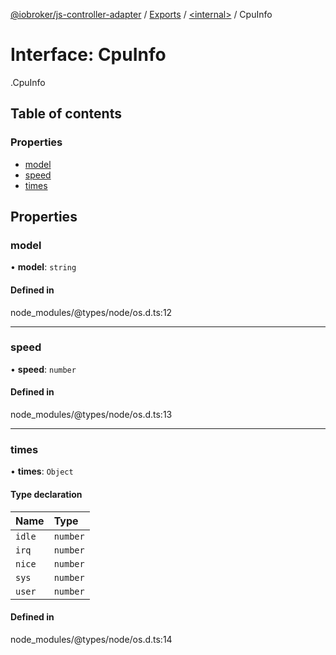 [@iobroker/js-controller-adapter](../README.md) / [Exports](../modules.md) / [<internal\>](../modules/internal_.md) / CpuInfo

# Interface: CpuInfo

[<internal>](../modules/internal_.md).CpuInfo

## Table of contents

### Properties

- [model](internal_.CpuInfo.md#model)
- [speed](internal_.CpuInfo.md#speed)
- [times](internal_.CpuInfo.md#times)

## Properties

### model

• **model**: `string`

#### Defined in

node_modules/@types/node/os.d.ts:12

___

### speed

• **speed**: `number`

#### Defined in

node_modules/@types/node/os.d.ts:13

___

### times

• **times**: `Object`

#### Type declaration

| Name | Type |
| :------ | :------ |
| `idle` | `number` |
| `irq` | `number` |
| `nice` | `number` |
| `sys` | `number` |
| `user` | `number` |

#### Defined in

node_modules/@types/node/os.d.ts:14
